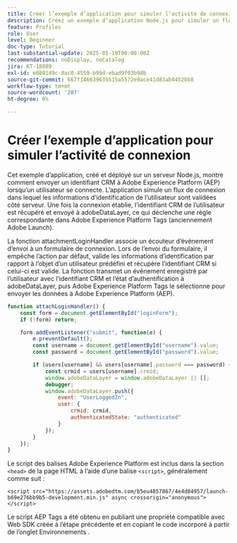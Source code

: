 ```yaml
---
title: Créer l’exemple d’application pour simuler l’activité de connexion
description: Créez un exemple d’application Node.js pour simuler un flux de connexion
feature: Profiles
role: User
level: Beginner
doc-type: Tutorial
last-substantial-update: 2025-05-19T00:00:00Z
recommendations: noDisplay, noCatalog
jira: KT-18089
exl-id: e080149c-0ac0-4559-b99d-ebad9f03b98b
source-git-commit: 667f146639635515a5572e9ace41d83ab4452bb8
workflow-type: tm+mt
source-wordcount: '207'
ht-degree: 0%

---
```


# Créer l’exemple d’application pour simuler l’activité de connexion

Cet exemple d’application, créé et déployé sur un serveur Node.js, montre comment envoyer un identifiant CRM à Adobe Experience Platform (AEP) lorsqu’un utilisateur se connecte. L’application simule un flux de connexion dans lequel les informations d’identification de l’utilisateur sont validées côté serveur. Une fois la connexion établie, l’identifiant CRM de l’utilisateur est récupéré et envoyé à adobeDataLayer, ce qui déclenche une règle correspondante dans Adobe Experience Platform Tags (anciennement Adobe Launch).

La fonction attachmentLoginHandler associe un écouteur d’événement d’envoi à un formulaire de connexion. Lors de l’envoi du formulaire, il empêche l’action par défaut, valide les informations d’identification par rapport à l’objet d’un utilisateur prédéfini et récupère l’identifiant CRM si celui-ci est valide. La fonction transmet un événement enregistré par l’utilisateur avec l’identifiant CRM et l’état d’authentification à adobeDataLayer, puis Adobe Experience Platform Tags le sélectionne pour envoyer les données à Adobe Experience Platform (AEP).


```javascript
function attachLoginHandler() {
    const form = document.getElementById("loginForm");
    if (!form) return;

    form.addEventListener("submit", function(e) {
        e.preventDefault();
        const username = document.getElementById("username").value;
        const password = document.getElementById("password").value;

        if (users[username] && users[username].password === password) {
            const crmid = users[username].crmid;
            window.adobeDataLayer = window.adobeDataLayer || [];
            debugger;
            window.adobeDataLayer.push({
                event: "UserLoggedIn",
                user: {
                    crmid: crmid,
                    authenticatedState: "authenticated"
                }
            });
        }
    });
}
```

Le script des balises Adobe Experience Platform est inclus dans la section `<head>` de la page HTML à l’aide d’une balise `<script>`, généralement comme suit :

`<script src="https://assets.adobedtm.com/b5eu4857867/4e4d84957/launch-b69e276bb9b5-development.min.js" async crossorigin="anonymous"></script>`

Le script AEP Tags a été obtenu en publiant une propriété compatible avec Web SDK créée à l’étape précédente et en copiant le code incorporé à partir de l’onglet Environnements .
